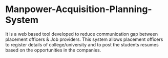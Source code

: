 # Manpower-Acquisition-Planning-System
It is a web based tool developed to reduce communication gap between placement officers &amp; Job providers. This system allows placement officers to register details of college/university and to post the students resumes based on the opportunities in the companies.
